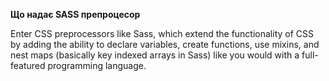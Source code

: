 





**Що надає SASS препроцесор**

Enter CSS preprocessors like Sass, which extend the functionality of CSS by adding the ability to declare variables, create functions, use mixins, and nest maps (basically key indexed arrays in Sass) like you would with a full-featured programming language.
